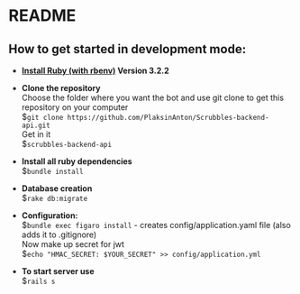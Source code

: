 # README

## How to get started in development mode:  

* **[Install Ruby (with rbenv)](https://github.com/rbenv/rbenv) Version 3.2.2**  

* **Clone the repository**  
	Choose the folder where you want the bot and use git clone to get this repository on your computer  
	$```git clone https://github.com/PlaksinAnton/Scrubbles-backend-api.git```  
	Get in it  
	$```scrubbles-backend-api```  

* **Install all ruby dependencies**  
	$```bundle install```  

* **Database creation**  
	$```rake db:migrate```  

* **Configuration:**  
	$```bundle exec figaro install``` - creates config/application.yaml file (also adds it to .gitignore)  
	Now make up secret for jwt  
	$```echo "HMAC_SECRET: $YOUR_SECRET" >> config/application.yml```  

* **To start server use**  
	$```rails s```  

